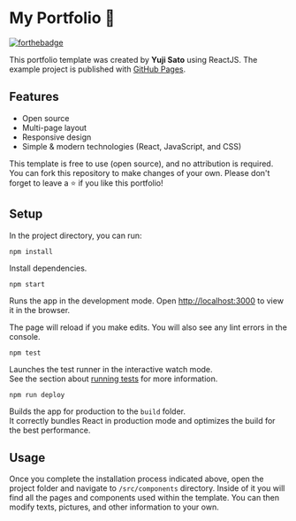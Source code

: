 # My Portfolio 🚀

[![forthebadge](https://forthebadge.com/images/badges/open-source.svg)](https://forthebadge.com)

This portfolio template was created by **Yuji Sato** using ReactJS. The example project is published with [GitHub Pages](https://yujisatojr.github.io/react-portfolio-template/).

## Features
* Open source
* Multi-page layout
* Responsive design
* Simple & modern technologies (React, JavaScript, and CSS)

This template is free to use (open source), and no attribution is required. You can fork this repository to make changes of your own. Please don't forget to leave a ⭐ if you like this portfolio!

## Setup

In the project directory, you can run:

```
npm install
```

Install dependencies.

```
npm start
```

Runs the app in the development mode. Open [http://localhost:3000](http://localhost:3000) to view it in the browser.

The page will reload if you make edits. You will also see any lint errors in the console.

```
npm test
```

Launches the test runner in the interactive watch mode.\
See the section about [running tests](https://facebook.github.io/create-react-app/docs/running-tests) for more information.

```
npm run deploy
```

Builds the app for production to the `build` folder.\
It correctly bundles React in production mode and optimizes the build for the best performance.

## Usage
Once you complete the installation process indicated above, open the project folder and navigate to `/src/components` directory. Inside of it you will find all the pages and components used within the template. You can then modify texts, pictures, and other information to your own.